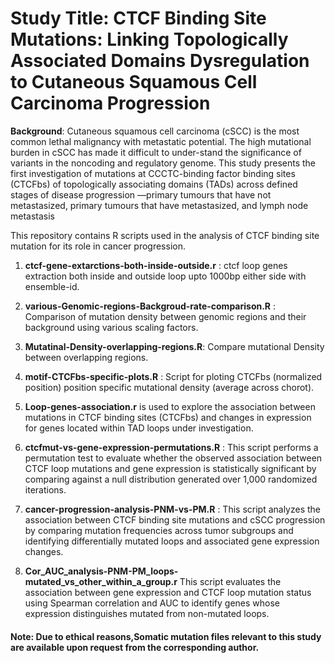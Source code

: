 # Study Title: CTCF Binding Site Mutations: Linking Topologically Associated Domains Dysregulation to Cutaneous Squamous Cell Carcinoma Progression 

**Background**:
Cutaneous squamous cell carcinoma (cSCC) is the most common lethal malignancy with metastatic potential. The high mutational burden in cSCC has made it difficult to under-stand the significance of variants in the noncoding and regulatory genome. This study presents the first investigation of mutations at CCCTC-binding factor binding sites (CTCFbs) of topologically associating domains (TADs) across defined stages of disease progression —primary tumours that have not metastasized, primary tumours that have metastasized, and lymph node metastasis

This repository contains R scripts used in the analysis of CTCF binding site mutation for its role in cancer progression.

1) **ctcf-gene-extarctions-both-inside-outside.r** : ctcf loop genes extraction both inside and outside loop upto 1000bp either side with ensemble-id.

   
3) **various-Genomic-regions-Backgroud-rate-comparison.R** : Comparison of mutation density between genomic regions and their background using various scaling factors.
4) **Mutatinal-Density-overlapping-regions.R**: Compare mutational Density between overlapping regions. 
5) **motif-CTCFbs-specific-plots.R** : Script for ploting CTCFbs (normalized position) position specific mutational density (average across chorot).
6) **Loop-genes-association.r** is used to explore the association between mutations in CTCF binding sites (CTCFbs) and changes in expression for genes located within TAD loops under investigation.
7) **ctcfmut-vs-gene-expression-permutations.R** : This script performs a permutation test to evaluate whether the observed association between CTCF loop mutations and gene expression is statistically significant by comparing against a null distribution generated over 1,000 randomized iterations.
8) **cancer-progression-analysis-PNM-vs-PM.R** : This script analyzes the association between CTCF binding site mutations and cSCC progression by comparing mutation frequencies across tumor subgroups and identifying differentially mutated loops and associated gene expression changes.
9) **Cor_AUC_analysis-PNM-PM_loops-mutated_vs_other_within_a_group.r** This script evaluates the association between gene expression and CTCF loop mutation status using Spearman correlation and AUC to identify genes whose expression distinguishes mutated from non-mutated loops.
   
#### Note: Due to ethical reasons,Somatic mutation files relevant to this study are available upon request from the corresponding author.
